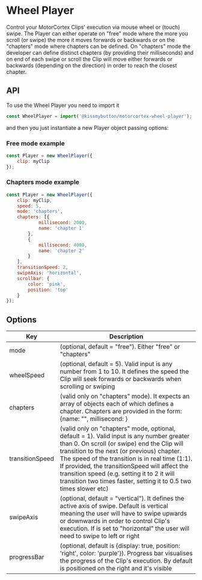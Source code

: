 # Wheel Player

Control your MotorCortex Clips' execution via mouse wheel or (touch) swipe.
The Player can either operate on "free" mode where the more you scroll (or swipe) the more it moves forwards or backwards or on the "chapters" mode where chapters can be defined.
On "chapters" mode the developer can define distinct chapters (by providing their milliseconds) and on end of each swipe or scroll the Clip will move either forwards or backwards (depending on the direction) in order to reach the closest chapter.

## API
To use the Wheel Player you need to import it
```javascript
const WheelPlayer = import('@kissmybutton/motorcortex-wheel-player');
```

and then you just instantiate a new Player object passing options:
### Free mode example
```javascript
const Player = new WheelPlayer({
    clip: myClip
});
```

### Chapters mode example
```javascript
const Player = new WheelPlayer({
    clip: myClip,
    speed: 5,
    mode: 'chapters',
    chapters: [{
            millisecond: 2000,
            name: 'chapter 1'
        },
        {
            millisecond: 4000,
            name: 'chapter 2'
        }
    ],
    transitionSpeed: 2,
    swipeAxis: 'horizontal',
    scrollbar: {
        color: 'pink',
        position: 'top'
    }
});
```

## Options

| Key | Description |
| ------------- | ------------- |
| mode | (optional, default = "free"). Either "free" or "chapters" |
| wheelSpeed | (optional, default = 5). Valid input is any number from 1 to 10. It defines the speed the Clip will seek forwards or backwards when scrolling or swiping |
| chapters | (valid only on "chapters" mode). It expects an array of objects each of which defines a chapter. Chapters are provided in the form: {name: "<the name of the chapter>", millisecond: <millisecond>} |
| transitionSpeed | (valid only on "chapters" mode, optional, default = 1). Valid input is any number greater than 0. On scroll (or swipe) end the Clip will transition to the next (or previous) chapter. The speed of the transition is in real time (1:1). If provided, the transitionSpeed will affect the transition speed (e.g. setting it to 2 it will transition two times faster, setting it to 0.5 two times slower etc) |
| swipeAxis | (optional, default = "vertical"). It defines the active axis of swipe. Default is vertical meaning the user will have to swipe upwards or downwards in order to control Clip's execution. If is set to "horizontal" the user will need to swipe to left or right |
| progressBar | (optional, default is {display: true, position: 'right', color: 'purple'}). Progress bar visualises the progress of the Clip's execution. By default is positioned on the right and it's visible |
